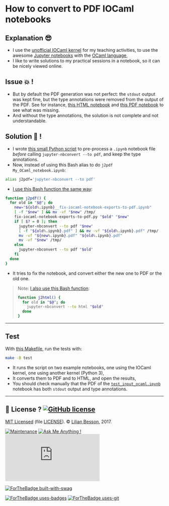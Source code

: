 # How to convert to PDF IOCaml notebooks

## Explanation :sunglasses:
- I use the [unofficial IOCaml kernel](https://github.com/andrewray/iocaml/wiki/) for my teaching activities, to use the awesome [Jupyter notebooks](https://jupyter.org/) with the [OCaml language](https://ocaml.org/),
- I like to write solutions to my practical sessions in a notebook, so it can be nicely viewed online.

## Issue :boom: !
- But by default the PDF generation was not perfect: the `stdout` output was kept fine, but the type annotations were removed from the output of the PDF. See for instance, [this HTML notebook](http://perso.crans.org/besson/publis/notebooks/agreg/Sudoku.html) and [this PDF notebook](http://perso.crans.org/besson/publis/notebooks/agreg/Sudoku.pdf) to see what was missing.
- And without the type annotations, the solution is not complete and not understandable.

## Solution :rocket: !
- I wrote [this small Python script](fix-iocaml-notebook-exports-to-pdf.py) to pre-process a `.ipynb` notebook file *before* calling `jupyter-nbconvert --to pdf`, and keep the type annotations.
- Now, instead of using this Bash alias to do `j2pdf My_OCaml_notebook.ipynb`:

```bash
alias j2pdf='jupyter-nbconvert --to pdf'
```
- [I use this Bash function the same way](https://bitbucket.org/lbesson/bin/src/master/.bash_aliases#.bash_aliases-214):
```bash
function j2pdf() {
  for old in "$@"; do
    new="${old%.ipynb}__fix-iocaml-notebook-exports-to-pdf.ipynb"
    [ -f "$new" ] && mv -vf "$new" /tmp/
    fix-iocaml-notebook-exports-to-pdf.py "$old" "$new"
    if [ $? = 0 ]; then
      jupyter-nbconvert --to pdf "$new"
      [ -f "${old%.ipynb}.pdf" ] && mv -vf "${old%.ipynb}.pdf" /tmp/
      mv -vf "${new%.ipynb}.pdf" "${old%.ipynb}.pdf"
      mv -vf "$new" /tmp/
    else
      jupyter-nbconvert --to pdf "$old"
    fi
  done
}
```

- It tries to fix the notebook, and convert either the new one to PDF or the old one.

> Note: [I also use this Bash function](https://bitbucket.org/lbesson/bin/src/master/.bash_aliases#.bash_aliases-214):
>
>  ```bash
>  function j2html() {
>    for old in "$@"; do
>      jupyter-nbconvert --to html "$old"
>    done
>  }
>  ```

----

## Test
With [this Makefile](Makefile), run the tests with:
```bash
make -B test
```

- It runs the script on two example notebooks, one using the IOCaml kernel, one using another kernel (Python 3),
- It converts them to PDF and to HTML, and open the results,
- You should check manually that the PDF of the [`test_input_ocaml.ipynb`](test_input_ocaml.ipynb) notebook has both `stdout` output and type annotations.

----

## :scroll: License ? [![GitHub license](https://img.shields.io/github/license/Naereen/badges.svg)](https://github.com/Naereen/fix-iocaml-notebook-exports-to-pdf/blob/master/LICENSE)
[MIT Licensed](https://lbesson.mit-license.org/) (file [LICENSE](LICENSE)).
© [Lilian Besson](https://GitHub.com/Naereen), 2017.

[![Maintenance](https://img.shields.io/badge/Maintained%3F-yes-green.svg)](https://GitHub.com/Naereen/fix-iocaml-notebook-exports-to-pdf/graphs/commit-activity)
[![Ask Me Anything !](https://img.shields.io/badge/Ask%20me-anything-1abc9c.svg)](https://GitHub.com/Naereen/ama)
[![Analytics](https://ga-beacon.appspot.com/UA-38514290-17/github.com/Naereen/fix-iocaml-notebook-exports-to-pdf/README.md?pixel)](https://GitHub.com/Naereen/fix-iocaml-notebook-exports-to-pdf/)

[![ForTheBadge built-with-swag](http://ForTheBadge.com/images/badges/built-with-swag.svg)](https://GitHub.com/Naereen/)

[![ForTheBadge uses-badges](http://ForTheBadge.com/images/badges/uses-badges.svg)](http://ForTheBadge.com)
[![ForTheBadge uses-git](http://ForTheBadge.com/images/badges/uses-git.svg)](https://GitHub.com/)
